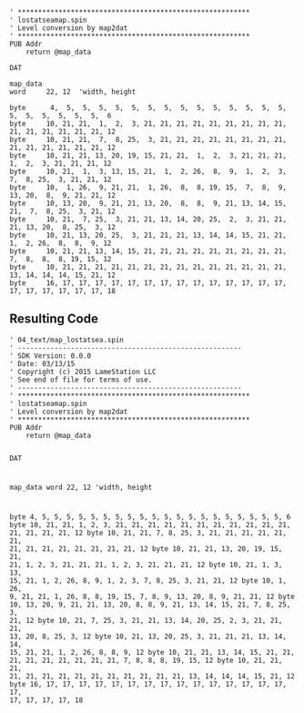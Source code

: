 <pre><code>&#39; *********************************************************
&#39; lostatseamap.spin
&#39; Level conversion by map2dat
&#39; *********************************************************
PUB Addr
    return @map_data

DAT

map_data
word     22, 12  &#39;width, height

byte      4,  5,  5,  5,  5,  5,  5,  5,  5,  5,  5,  5,  5,  5,  5,  5,  5,  5,  5,  5,  5,  6
byte     10, 21, 21,  1,  2,  3, 21, 21, 21, 21, 21, 21, 21, 21, 21, 21, 21, 21, 21, 21, 21, 12
byte     10, 21, 21,  7,  8, 25,  3, 21, 21, 21, 21, 21, 21, 21, 21, 21, 21, 21, 21, 21, 21, 12
byte     10, 21, 21, 13, 20, 19, 15, 21, 21,  1,  2,  3, 21, 21, 21,  1,  2,  3, 21, 21, 21, 12
byte     10, 21,  1,  3, 13, 15, 21,  1,  2, 26,  8,  9,  1,  2,  3,  7,  8, 25,  3, 21, 21, 12
byte     10,  1, 26,  9, 21, 21,  1, 26,  8,  8, 19, 15,  7,  8,  9, 13, 20,  8,  9, 21, 21, 12
byte     10, 13, 20,  9, 21, 21, 13, 20,  8,  8,  9, 21, 13, 14, 15, 21,  7,  8, 25,  3, 21, 12
byte     10, 21,  7, 25,  3, 21, 21, 13, 14, 20, 25,  2,  3, 21, 21, 21, 13, 20,  8, 25,  3, 12
byte     10, 21, 13, 20, 25,  3, 21, 21, 21, 13, 14, 14, 15, 21, 21,  1,  2, 26,  8,  8,  9, 12
byte     10, 21, 21, 13, 14, 15, 21, 21, 21, 21, 21, 21, 21, 21, 21,  7,  8,  8,  8, 19, 15, 12
byte     10, 21, 21, 21, 21, 21, 21, 21, 21, 21, 21, 21, 21, 21, 21, 13, 14, 14, 14, 15, 21, 12
byte     16, 17, 17, 17, 17, 17, 17, 17, 17, 17, 17, 17, 17, 17, 17, 17, 17, 17, 17, 17, 17, 18</code></pre>
<h2 id="resulting-code">Resulting Code</h2>
<pre><code>&#39; 04_text/map_lostatsea.spin
&#39; -------------------------------------------------------
&#39; SDK Version: 0.0.0
&#39; Date: 03/13/15
&#39; Copyright (c) 2015 LameStation LLC
&#39; See end of file for terms of use.
&#39; -------------------------------------------------------
&#39; *********************************************************
&#39; lostatseamap.spin
&#39; Level conversion by map2dat
&#39; *********************************************************
PUB Addr
    return @map_data

DAT

map_data
word     22, 12  &#39;width, height

byte      4,  5,  5,  5,  5,  5,  5,  5,  5,  5,  5,  5,  5,  5,  5,  5,  5,  5,  5,  5,  5,  6
byte     10, 21, 21,  1,  2,  3, 21, 21, 21, 21, 21, 21, 21, 21, 21, 21, 21, 21, 21, 21, 21, 12
byte     10, 21, 21,  7,  8, 25,  3, 21, 21, 21, 21, 21, 21, 21, 21, 21, 21, 21, 21, 21, 21, 12
byte     10, 21, 21, 13, 20, 19, 15, 21, 21,  1,  2,  3, 21, 21, 21,  1,  2,  3, 21, 21, 21, 12
byte     10, 21,  1,  3, 13, 15, 21,  1,  2, 26,  8,  9,  1,  2,  3,  7,  8, 25,  3, 21, 21, 12
byte     10,  1, 26,  9, 21, 21,  1, 26,  8,  8, 19, 15,  7,  8,  9, 13, 20,  8,  9, 21, 21, 12
byte     10, 13, 20,  9, 21, 21, 13, 20,  8,  8,  9, 21, 13, 14, 15, 21,  7,  8, 25,  3, 21, 12
byte     10, 21,  7, 25,  3, 21, 21, 13, 14, 20, 25,  2,  3, 21, 21, 21, 13, 20,  8, 25,  3, 12
byte     10, 21, 13, 20, 25,  3, 21, 21, 21, 13, 14, 14, 15, 21, 21,  1,  2, 26,  8,  8,  9, 12
byte     10, 21, 21, 13, 14, 15, 21, 21, 21, 21, 21, 21, 21, 21, 21,  7,  8,  8,  8, 19, 15, 12
byte     10, 21, 21, 21, 21, 21, 21, 21, 21, 21, 21, 21, 21, 21, 21, 13, 14, 14, 14, 15, 21, 12
byte     16, 17, 17, 17, 17, 17, 17, 17, 17, 17, 17, 17, 17, 17, 17, 17, 17, 17, 17, 17, 17, 18

</code></pre>
